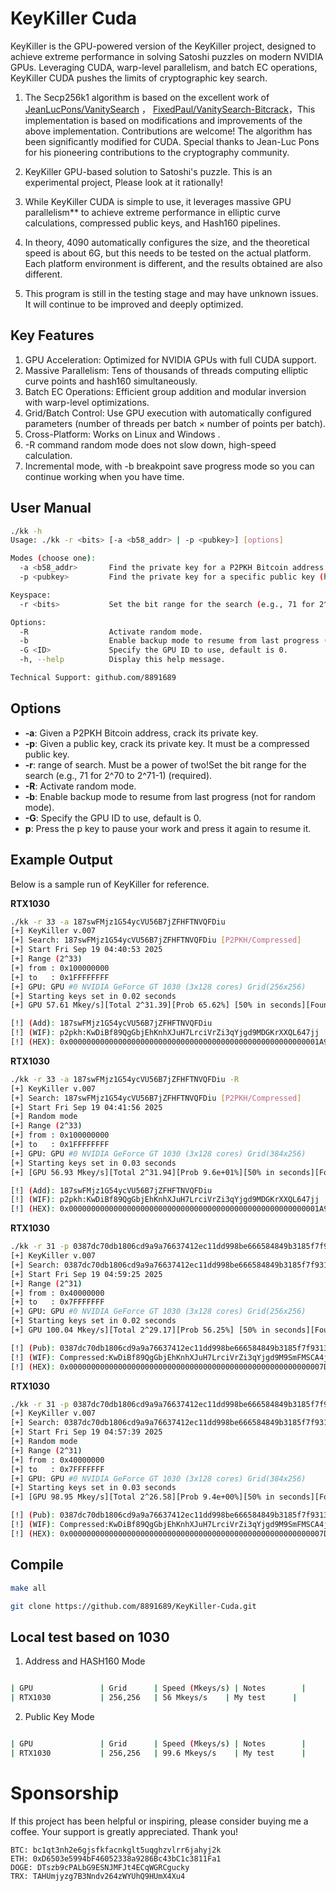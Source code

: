 # KeyKiller Cuda

KeyKiller is the GPU-powered version of the KeyKiller project, designed to achieve extreme performance in solving Satoshi puzzles on modern NVIDIA GPUs. 
Leveraging CUDA, warp-level parallelism, and batch EC operations, KeyKiller CUDA pushes the limits of cryptographic key search.

1. The Secp256k1 algorithm is based on the excellent work of [JeanLucPons/VanitySearch](https://github.com/JeanLucPons/VanitySearch) ， [FixedPaul/VanitySearch-Bitcrack](https://github.com/FixedPaul)，This implementation is based on modifications and improvements of the above implementation. Contributions are welcome! The algorithm has been significantly modified for CUDA. Special thanks to Jean-Luc Pons for his pioneering contributions to the cryptography community.

2. KeyKiller GPU-based solution to Satoshi's puzzle. This is an experimental project, Please look at it rationally! 

3. While KeyKiller CUDA is simple to use, it leverages massive GPU parallelism** to achieve extreme performance in elliptic curve calculations, compressed public keys, and Hash160 pipelines.

4. In theory, 4090 automatically configures the size, and the theoretical speed is about 6G, but this needs to be tested on the actual platform. Each platform environment is different, and the results obtained are also different. 
5. This program is still in the testing stage and may have unknown issues. It will continue to be improved and deeply optimized.

## Key Features

1. GPU Acceleration: Optimized for NVIDIA GPUs with full CUDA support.
2. Massive Parallelism: Tens of thousands of threads computing elliptic curve points and hash160 simultaneously.
3. Batch EC Operations: Efficient group addition and modular inversion with warp-level optimizations.
4. Grid/Batch Control: Use GPU execution with automatically configured parameters (number of threads per batch × number of points per batch).
5. Cross-Platform: Works on Linux and Windows .
6. -R command random mode does not slow down, high-speed calculation.
7. Incremental mode, with -b breakpoint save progress mode so you can continue working when you have time.


## User Manual
```bash
./kk -h
Usage: ./kk -r <bits> [-a <b58_addr> | -p <pubkey>] [options]

Modes (choose one):
  -a <b58_addr>       Find the private key for a P2PKH Bitcoin address.
  -p <pubkey>         Find the private key for a specific public key (hex, compressed format only).

Keyspace:
  -r <bits>           Set the bit range for the search (e.g., 71 for 2^70 to 2^71-1) (required).

Options:
  -R                  Activate random mode.
  -b                  Enable backup mode to resume from last progress (not for random mode).
  -G <ID>             Specify the GPU ID to use, default is 0.
  -h, --help          Display this help message.

Technical Support: github.com/8891689

```
## Options
- **-a**: Given a P2PKH Bitcoin address, crack its private key.
- **-p**: Given a public key, crack its private key. It must be a compressed public key.
- **-r**: range of search. Must be a power of two!Set the bit range for the search (e.g., 71 for 2^70 to 2^71-1) (required).
- **-R**: Activate random mode.
- **-b**: Enable backup mode to resume from last progress (not for random mode).
- **-G**: Specify the GPU ID to use, default is 0.
-  **p**: Press the p key to pause your work and press it again to resume it.

## Example Output

Below is a sample run of KeyKiller for reference.

**RTX1030**

```bash
./kk -r 33 -a 187swFMjz1G54ycVU56B7jZFHFTNVQFDiu
[+] KeyKiller v.007
[+] Search: 187swFMjz1G54ycVU56B7jZFHFTNVQFDiu [P2PKH/Compressed]
[+] Start Fri Sep 19 04:40:53 2025
[+] Range (2^33)
[+] from : 0x100000000
[+] to   : 0x1FFFFFFFF
[+] GPU: GPU #0 NVIDIA GeForce GT 1030 (3x128 cores) Grid(256x256)
[+] Starting keys set in 0.02 seconds
[+] GPU 57.61 Mkey/s][Total 2^31.39][Prob 65.62%] [50% in seconds][Found 0]  

[!] (Add): 187swFMjz1G54ycVU56B7jZFHFTNVQFDiu
[!] (WIF): p2pkh:KwDiBf89QgGbjEhKnhXJuH7LrciVrZi3qYjgd9MDGKrXXQL647jj
[!] (HEX): 0x00000000000000000000000000000000000000000000000000000001A96CA8D8

```

**RTX1030**
```bash
./kk -r 33 -a 187swFMjz1G54ycVU56B7jZFHFTNVQFDiu -R
[+] KeyKiller v.007
[+] Search: 187swFMjz1G54ycVU56B7jZFHFTNVQFDiu [P2PKH/Compressed]
[+] Start Fri Sep 19 04:41:56 2025
[+] Random mode
[+] Range (2^33)
[+] from : 0x100000000
[+] to   : 0x1FFFFFFFF
[+] GPU: GPU #0 NVIDIA GeForce GT 1030 (3x128 cores) Grid(384x256)
[+] Starting keys set in 0.03 seconds
[+] [GPU 56.93 Mkey/s][Total 2^31.94][Prob 9.6e+01%][50% in seconds][Found 0]  

[!] (Add): 187swFMjz1G54ycVU56B7jZFHFTNVQFDiu
[!] (WIF): p2pkh:KwDiBf89QgGbjEhKnhXJuH7LrciVrZi3qYjgd9MDGKrXXQL647jj
[!] (HEX): 0x00000000000000000000000000000000000000000000000000000001A96CA8D8

```
**RTX1030**
```bash
./kk -r 31 -p 0387dc70db1806cd9a9a76637412ec11dd998be666584849b3185f7f9313c8fd28
[+] KeyKiller v.007
[+] Search: 0387dc70db1806cd9a9a76637412ec11dd998be666584849b3185f7f9313c8fd28 [Public Key]
[+] Start Fri Sep 19 04:59:25 2025
[+] Range (2^31)
[+] from : 0x40000000
[+] to   : 0x7FFFFFFF
[+] GPU: GPU #0 NVIDIA GeForce GT 1030 (3x128 cores) Grid(256x256)
[+] Starting keys set in 0.02 seconds
[+] GPU 100.04 Mkey/s][Total 2^29.17][Prob 56.25%] [50% in seconds][Found 0]  

[!] (Pub): 0387dc70db1806cd9a9a76637412ec11dd998be666584849b3185f7f9313c8fd28
[!] (WIF): Compressed:KwDiBf89QgGbjEhKnhXJuH7LrciVrZi3qYjgd9M9SmFMSCA4jQRW
[!] (HEX): 0x000000000000000000000000000000000000000000000000000000007D4FE747

```

**RTX1030**

```bash
./kk -r 31 -p 0387dc70db1806cd9a9a76637412ec11dd998be666584849b3185f7f9313c8fd28 -R
[+] KeyKiller v.007
[+] Search: 0387dc70db1806cd9a9a76637412ec11dd998be666584849b3185f7f9313c8fd28 [Public Key]
[+] Start Fri Sep 19 04:57:39 2025
[+] Random mode
[+] Range (2^31)
[+] from : 0x40000000
[+] to   : 0x7FFFFFFF
[+] GPU: GPU #0 NVIDIA GeForce GT 1030 (3x128 cores) Grid(384x256)
[+] Starting keys set in 0.03 seconds
[+] [GPU 98.95 Mkey/s][Total 2^26.58][Prob 9.4e+00%][50% in seconds][Found 0]  

[!] (Pub): 0387dc70db1806cd9a9a76637412ec11dd998be666584849b3185f7f9313c8fd28
[!] (WIF): Compressed:KwDiBf89QgGbjEhKnhXJuH7LrciVrZi3qYjgd9M9SmFMSCA4jQRW
[!] (HEX): 0x000000000000000000000000000000000000000000000000000000007D4FE747

```

## Compile

```bash
make all

git clone https://github.com/8891689/KeyKiller-Cuda.git
```
## Local test based on 1030

1. Address and HASH160 Mode
```bash

| GPU               | Grid      | Speed (Mkeys/s) | Notes        |
| RTX1030           | 256,256   | 56 Mkeys/s    | My test      |
```

2. Public Key Mode
```bash

| GPU               | Grid      | Speed (Mkeys/s) | Notes        |
| RTX1030           | 256,256   | 99.6 Mkeys/s    | My test      |

```
# Sponsorship
If this project has been helpful or inspiring, please consider buying me a coffee. Your support is greatly appreciated. Thank you!
```
BTC: bc1qt3nh2e6gjsfkfacnkglt5uqghzvlrr6jahyj2k
ETH: 0xD6503e5994bF46052338a9286Bc43bC1c3811Fa1
DOGE: DTszb9cPALbG9ESNJMFJt4ECqWGRCgucky
TRX: TAHUmjyzg7B3Nndv264zWYUhQ9HUmX4Xu4
```
